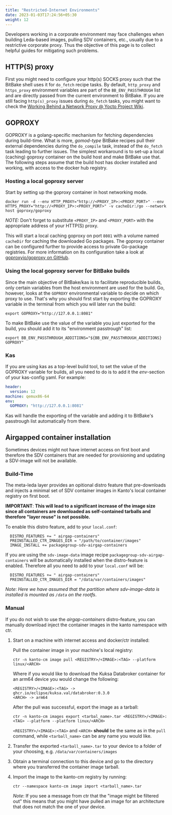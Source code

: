 ```yaml
---
title: "Restricted-Internet Environments"
date: 2023-01-03T17:24:56+05:30
weight: 12
---
```


Developers working in a corporate environment may face challenges when building Leda-based images, pulling SDV containers, etc.,
usually due to a restrictive corporate proxy. Thus the objective of this page is to collect helpful guides for mitigating such problems.

## HTTP(S) proxy

First you might need to configure your http(s) SOCKS proxy such that the BitBake shell uses it for `do_fetch` recipe tasks. By default, `http_proxy` and `https_proxy`
environment variables are part of the `BB_ENV_PASSTHROUGH` list and are directly passed from the current environment to BitBake. If you are still facing `http(s)_proxy`
issues during `do_fetch` tasks, you might want to check the [Working Behind a Network Proxy @ Yocto Project Wiki](https://wiki.yoctoproject.org/wiki/Working_Behind_a_Network_Proxy).

## GOPROXY

GOPROXY is a golang-specific mechanism for fetching dependencies during build-time. What is more, _gomod-type_ BitBake recipes pull their external dependencies during
the `do_compile` task, instead of the `do_fetch` task leading to further issues. The simplest workaround is to set-up a local (caching) goproxy container on
the build host and make BitBake use that. The following steps assume that the build host has docker installed and working, with access to the docker hub registry.

### Hosting a local goproxy server

Start by setting up the goproxy container in host networking mode.

```shell
docker run -d --env HTTP_PROXY="http://<PROXY_IP>:<PROXY_PORT>" --env HTTPS_PROXY="http://<PROXY_IP>:<PROXY_PORT>" -v cacheDir:/go --network host goproxy/goproxy
```

_NOTE:_ Don't forget to substitute `<PROXY_IP>` and `<PROXY_PORT>` with the appropriate address of your HTTP(S) proxy.

This will start a local caching goproxy on port `8081` with a volume named `cacheDir` for caching the downloaded Go packages. The goproxy container can be configured
further to provide access to private Go-package registries. For more information on its configuration take a look at [goproxyio/goproxy on GitHub](https://github.com/goproxyio/goproxy).

### Using the local goproxy server for BitBake builds

Since the main objective of BitBake/kas is to facilitate reproducible builds, only certain variables from the host environment are used for the build. Go, however,
looks at the `GOPROXY` environmental variable to decide on which proxy to use. That's why you should first start by exporting the GOPROXY variable in the terminal
from which you will later run the build:

```shell
export GOPROXY="http://127.0.0.1:8081"
```

To make BitBake use the value of the variable you just exported for the build, you should add it to its "environment passtrough" list:

```shell
export BB_ENV_PASSTHROUGH_ADDITIONS="${BB_ENV_PASSTHROUGH_ADDITIONS} GOPROXY"
```

### Kas

If you are using kas as a top-level build tool, to set the value of the GOPROXY variable for builds, all you need to do is to add it the _env_-section of your
kas-config yaml. For example:

```yaml
header:
  version: 12
machine: qemux86-64
env:
  GOPROXY: "http://127.0.0.1:8081"
```

Kas will handle the exporting of the variable and adding it to BitBake's passtrough list automatically from there.

## Airgapped container installation

Sometimes devices might not have internet access on first boot and therefore the SDV containers that are needed for provisioning and updating a SDV-image
will not be available.

### Build-Time

The meta-leda layer provides an opitional distro feature that pre-downloads and injects a minimal set of SDV container images in Kanto's local container registry
on first boot.

__IMPORTANT__: **This will lead to a significant increase of the image size since all containers are downloaded as self-contained tarballs and therefore "layer reuse"
is not possible.**

To enable this distro feature, add to your `local.conf`:

```shell
  DISTRO_FEATURES += " airgap-containers"
  PREINSTALLED_CTR_IMAGES_DIR = "/path/to/container/images"
  IMAGE_INSTALL += packagegroup-sdv-airgap-containers
```

If you are using the `sdv-image-data` image recipe `packagegroup-sdv-airgap-containers` will be automatically installed when the distro-feature is enabled.
Therefore all you need to add to your `local.conf` will be:

```shell
  DISTRO_FEATURES += " airgap-containers"
  PREINSTALLED_CTR_IMAGES_DIR = "/data/var/containers/images"
```

_Note_: _Here we have assumed that the partition where sdv-image-data is installed is mounted as `/data` on the rootfs_.

### Manual

If you do not wish to use the _airgap-containers_ distro-feature, you can manually download inject the container images in the kanto namespace with ctr.

1. Start on a machine with internet access and docker/ctr installed:

    Pull the container image in your machine's local registry:

    ```shell
    ctr -n kanto-cm image pull <REGISTRY>/<IMAGE>:<TAG> --platform linux/<ARCH>
    ```

    Where if you would like to download the Kuksa Databroker container for an arm64 device you would change the following:

    ```text
    <REGISTRY>/<IMAGE>:<TAG> -> ghcr.io/eclipse/kuksa.val/databroker:0.3.0 
    <ARCH> -> arm64
    ```

    After the pull was successful, export the image as a tarball:

    ```shell
    ctr -n kanto-cm images export <tarbal_name>.tar <REGISTRY>/<IMAGE>:<TAG> --platform --platform linux/<ARCH>
    ```

   `<REGISTRY>/<IMAGE>:<TAG>` and `<ARCH>` __should__ be the same as in the `pull` command, while `<tarball_name>` can be any name you would like.

2. Transfer the exported `<tarball_name>.tar` to your device to a folder of your choosing, e.g. `/data/var/containers/images`

3. Obtain a terminal connection to this device and go to the directory where you transferred the container image tarball.

4. Import the image to the kanto-cm registry by running:

    ```shell
    ctr --namespace kanto-cm image import <tarball_name>.tar
    ```

    _Note_: If you see a message from ctr that the "image might be filtered out" this means that you might have pulled an image for an architecture that 
    does not match the one of your device.